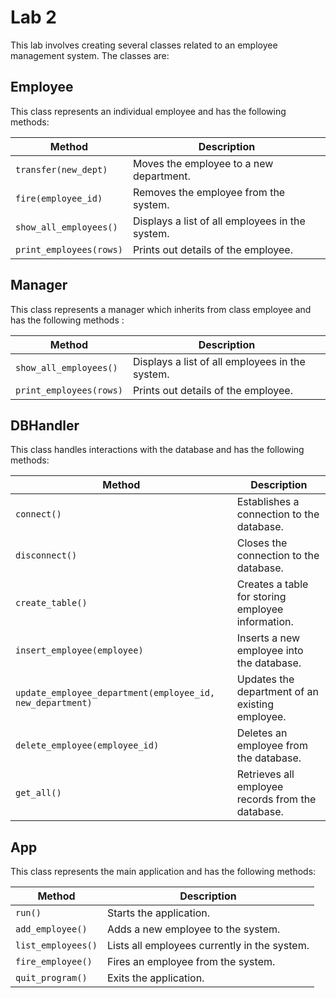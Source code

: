 # Lab 2

This lab involves creating several classes related to an employee management system. The classes are:

## Employee

This class represents an individual employee and has the following methods:

| Method                  | Description                                                      |
|-------------------------|------------------------------------------------------------------|
| `transfer(new_dept)` | Moves the employee to a new department. |
| `fire(employee_id)`                | Removes the employee from the system.                            |
| `show_all_employees()`  | Displays a list of all employees in the system.                  |
| `print_employees(rows)`     | Prints out details of the employee.                              |


## Manager

This class represents a manager which inherits from class employee and has the following methods :

| Method                  | Description                                                      |
|-------------------------|------------------------------------------------------------------|
| `show_all_employees()`  | Displays a list of all employees in the system.                  |
| `print_employees(rows)`     | Prints out details of the employee.                              |


## DBHandler

This class handles interactions with the database and has the following methods:

| Method                                    | Description                                                       |
|-------------------------------------------|-------------------------------------------------------------------|
| `connect()`                               | Establishes a connection to the database.                         |
| `disconnect()`                            | Closes the connection to the database.                            |
| `create_table()`                          | Creates a table for storing employee information.                 |
| `insert_employee(employee)`              | Inserts a new employee into the database.                         |
| `update_employee_department(employee_id, new_department)` | Updates the department of an existing employee. |
| `delete_employee(employee_id)`            | Deletes an employee from the database.                             |
| `get_all()`                               | Retrieves all employee records from the database.                 |


## App

This class represents the main application and has the following methods:

| Method                  | Description                                                      |
|-------------------------|------------------------------------------------------------------|
| `run()`                 | Starts the application.                                          |
| `add_employee()` | Adds a new employee to the system.                                |
| `list_employees()`       | Lists all employees currently in the system.                     |
| `fire_employee()` | Fires an employee from the system.                             |
| `quit_program()`         | Exits the application.   
